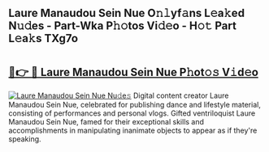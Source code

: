 ## Laure Manaudou Sein Nue O𝚗𝚕yf𝚊ns L𝚎a𝚔ed N𝚞𝚍es - Part-Wka P𝚑𝚘tos Vi𝚍𝚎o - H𝚘𝚝 Part L𝚎a𝚔s TXg7o

# <h2><a href="http://kf2nvp.oniu.top/?m=Laure+Manaudou+Sein+Nue">🔗👉 🔴 Laure Manaudou Sein Nue P𝚑ot𝚘𝚜 V𝚒d𝚎o</a></h2>

[![Laure Manaudou Sein Nue Nu𝚍e𝚜](https://i.imgur.com/0qMVB7G.gif)](http://kf2nvp.oniu.top/?m=Laure+Manaudou+Sein+Nue)
Digital content creator Laure Manaudou Sein Nue, celebrated for publishing dance and lifestyle material, consisting of performances and personal vlogs. Gifted ventriloquist Laure Manaudou Sein Nue, famed for their exceptional skills and accomplishments in manipulating inanimate objects to appear as if they're speaking.  
